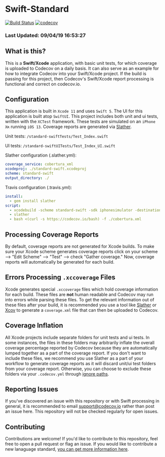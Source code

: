 # Swift-Standard

[![Build Status](https://travis-ci.org/codecov/Swift-Standard.svg?branch=master)](https://travis-ci.org/codecov/Swift-Standard) [![codecov](https://codecov.io/gh/codecov/Swift-Standard/branch/master/graph/badge.svg)](https://codecov.io/gh/codecov/Swift-Standard)

### Last Updated: 09/04/19 16:53:27

## What is this?

This is a **Swift/Xcode** application, with basic unit tests, for which coverage is uploaded to Codecov on a daily basis. It can also serve as an example for how to integrate Codecov into your Swift/Xcode project. If the build is passing for this project, then Codecov's Swift/Xcode report processing is functional and correct on codecov.io.

## Configuration

This application is built in `Xcode 11` and uses `Swift 5`. The UI for this application is built atop `SwiftUI`. This project includes both unit and ui tests, written with the `XCTest` framework. These tests are simulated on an `iPhone Xʀ` running `iOS 13`. Coverage reports are generated via [Slather](https://github.com/SlatherOrg/slather).

Unit tests: `/standard-swiftTests/Test_Index.swift`

UI tests:
`/standard-swiftUITests/Test_Index_UI.swift`

Slather configuration (.slather.yml):
```yaml
coverage_service: cobertura_xml
xcodeproj: ./standard-swift.xcodeproj
scheme: standard-swift
output_directory: ./
```
Travis configuration (.travis.yml):
```yaml
install:
  - gem install slather
script:
  - xcodebuild -scheme standard-swift -sdk iphonesimulator -destination 'platform=iOS Simulator,name=iPhone Xʀ,OS=13.0' build test
  - slather 
  - bash <(curl -s https://codecov.io/bash) -f ./cobertura.xml
```

## Processing Coverage Reports

By default, coverage reports are not generated for Xcode builds. To make sure your Xcode scheme generates coverage reports click on your scheme --> "Edit Scheme" --> "Test" --> check "Gather coverage." Now, coverage reports will automatically be generated for each build.

## Errors Processing `.xccoverage` Files

Xcode generates special `.xccoverage` files which hold coverage information for each build. These files are **not** human readable and Codecov may run into errors while parsing these files. To get the relevant information out of these files after your build, it is recommended you use a tool like [Slather](https://github.com/SlatherOrg/slather) or [Xcov](https://github.com/nakiostudio/xcov) to generate a `coverage.xml` file that can then be uploaded to Codecov.

## Coverage Inflation

All Xcode projects include separate folders for unit tests and ui tests. In some instances, the files in these folders may arbitrarily inflate the overall coverage percentage reported by Codecov because they are automatically lumped together as a part of the coverage report. If you don't want to include these files, we recommend you use Slather as a part of your workflow to generate coverage reports as it will discard unit/ui test folders from your coverage report. Otherwise, you can choose to exclude these folders via your `.codecov.yml` through [ignore paths](https://docs.codecov.io/docs/ignoring-paths).

## Reporting Issues

If you've discovered an issue with this repository or with Swift processing in general, it is recommended to email support@codecov.io rather than post an issue here. This repository will not be checked regularly for open issues.

## Contributing

Contributions are welcome! If you'd like to contribute to this repository, feel free to open a pull request or flag an issue. If you would like to contribute a new lanaguage standard, [you can get more information here](https://github.com/codecov/standards-scripts/blob/master/README.md#contributing). 
